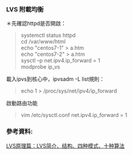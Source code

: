 ### LVS 附載均衡



＊先確認httpd是否開啟：
>systemctl status httpd  
cd /var/www/html  
echo "centos7-1" > a.htm  
echo "centos7-2" > a.htm  
sysctl –p net.ipv4.ip_forward = 1  
modprobe ip_vs  

載入ipvs到核心中，ipvsadm -L  list規則：
>echo 1 > /proc/sys/net/ipv4/ip_forward

啟動路由功能
>vim /etc/sysctl.conf
net.ipv4.ip_forward = 1


### 參考資料:
[LVS原理篇：LVS简介、结构、四种模式、十种算法](https://blog.csdn.net/lcl_xiaowugui/article/details/81701949)